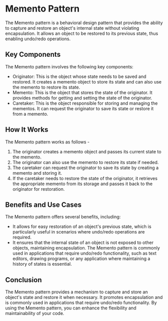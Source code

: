 # Memento Pattern

The Memento pattern is a behavioral design pattern that provides the ability to capture and restore an object's internal state without violating encapsulation. It allows an object to be restored to its previous state, thus enabling undo/redo operations.

## Key Components

The Memento pattern involves the following key components:

- Originator: This is the object whose state needs to be saved and restored.
It creates a memento object to store its state and can also use the memento to restore its state.
- Memento: This is the object that stores the state of the originator. It provides methods for getting and setting the state of the originator.
- Caretaker: This is the object responsible for storing and managing the mementos. It can request the originator to save its state or restore it from a memento.

## How It Works

The Memento pattern works as follows -

1. The originator creates a memento object and passes its current state to the memento.
2. The originator can also use the memento to restore its state if needed.
3. The caretaker can request the originator to save its state by creating a memento and storing it.
4. If the caretaker needs to restore the state of the originator, it retrieves the appropriate memento from its storage and passes it back to the originator for restoration.

## Benefits and Use Cases

The Memento pattern offers several benefits, including:

- It allows for easy restoration of an object's previous state, which is particularly useful in scenarios where undo/redo operations are required.
- It ensures that the internal state of an object is not exposed to other objects, maintaining encapsulation.
The Memento pattern is commonly used in applications that require undo/redo functionality, such as text editors, drawing programs, or any application where maintaining a history of states is essential.

## Conclusion

The Memento pattern provides a mechanism to capture and store an object's state and restore it when necessary. It promotes encapsulation and is commonly used in applications that require undo/redo functionality. By using the Memento pattern, you can enhance the flexibility and maintainability of your code.
